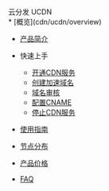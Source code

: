 
<div class="sidebar_title icon__ucdn"> 云分发 UCDN</div>
* [概览](cdn/ucdn/overview)    

* [产品简介](cdn/ucdn/intro)    

* 快速上手    
    * [开通CDN服务](cdn/ucdn/quick/open)
    * [创建加速域名](cdn/ucdn/quick/create)
    * [域名审核](cdn/ucdn/quick/check)
    * [配置CNAME](cdn/ucdn/quick/cname)
    * [停止CDN服务](cdn/ucdn/quick/stop)    
    
* [使用指南](cdn/ucdn/guide)    

* [节点分布](cdn/ucdn/node)   

* [产品价格](cdn/ucdn/charge)    	

* [FAQ](cdn/ucdn/faq)
  
  ​    


​    

